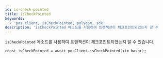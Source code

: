 ```yaml
---
id: is-check-pointed
title: isCheckPointed
keywords:
  - 'pos client, isCheckPointed, polygon, sdk'
description: 'isCheckPointed 메소드를 사용하여 트랜잭션이 체크포인트되었는지 알 수 있습니다.'
---
```


`isCheckPointed` 메소드를 사용하여 트랜잭션이 체크포인트되었는지 알 수 있습니다.

```
const isCheckPointed = await posClient.isCheckPointed(<tx hash>);
```
